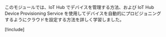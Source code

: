 このモジュールでは、IoT Hub でデバイスを管理する方法、および IoT Hub Device Provisioning Service を使用してデバイスを自動的にプロビジョニングするようにクラウドを設定する方法を詳しく学習しました。

[!include[](../../../includes/azure-sandbox-cleanup.md)]
